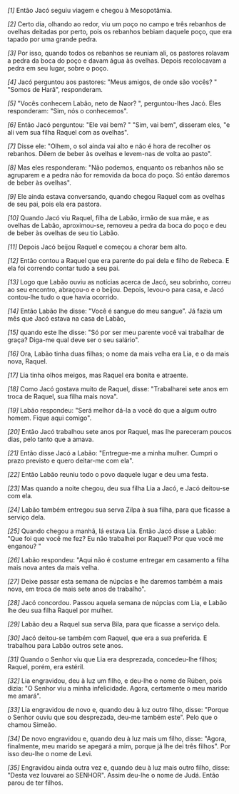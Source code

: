 *[1]* Então Jacó seguiu viagem e chegou à Mesopotâmia.

*[2]* Certo dia, olhando ao redor, viu um poço no campo e três rebanhos de ovelhas deitadas por perto, pois os rebanhos bebiam daquele poço, que era tapado por uma grande pedra.

*[3]* Por isso, quando todos os rebanhos se reuniam ali, os pastores rolavam a pedra da boca do poço e davam água às ovelhas. Depois recolocavam a pedra em seu lugar, sobre o poço.

*[4]* Jacó perguntou aos pastores: "Meus amigos, de onde são vocês? " "Somos de Harã", responderam.

*[5]* "Vocês conhecem Labão, neto de Naor? ", perguntou-lhes Jacó. Eles responderam: "Sim, nós o conhecemos".

*[6]* Então Jacó perguntou: "Ele vai bem? " "Sim, vai bem", disseram eles, "e ali vem sua filha Raquel com as ovelhas".

*[7]* Disse ele: "Olhem, o sol ainda vai alto e não é hora de recolher os rebanhos. Dêem de beber às ovelhas e levem-nas de volta ao pasto".

*[8]* Mas eles responderam: "Não podemos, enquanto os rebanhos não se agruparem e a pedra não for removida da boca do poço. Só então daremos de beber às ovelhas".

*[9]* Ele ainda estava conversando, quando chegou Raquel com as ovelhas de seu pai, pois ela era pastora.

*[10]* Quando Jacó viu Raquel, filha de Labão, irmão de sua mãe, e as ovelhas de Labão, aproximou-se, removeu a pedra da boca do poço e deu de beber às ovelhas de seu tio Labão.

*[11]* Depois Jacó beijou Raquel e começou a chorar bem alto.

*[12]* Então contou a Raquel que era parente do pai dela e filho de Rebeca. E ela foi correndo contar tudo a seu pai.

*[13]* Logo que Labão ouviu as notícias acerca de Jacó, seu sobrinho, correu ao seu encontro, abraçou-o e o beijou. Depois, levou-o para casa, e Jacó contou-lhe tudo o que havia ocorrido.

*[14]* Então Labão lhe disse: "Você é sangue do meu sangue". Já fazia um mês que Jacó estava na casa de Labão,

*[15]* quando este lhe disse: "Só por ser meu parente você vai trabalhar de graça? Diga-me qual deve ser o seu salário".

*[16]* Ora, Labão tinha duas filhas; o nome da mais velha era Lia, e o da mais nova, Raquel.

*[17]* Lia tinha olhos meigos, mas Raquel era bonita e atraente.

*[18]* Como Jacó gostava muito de Raquel, disse: "Trabalharei sete anos em troca de Raquel, sua filha mais nova".

*[19]* Labão respondeu: "Será melhor dá-la a você do que a algum outro homem. Fique aqui comigo".

*[20]* Então Jacó trabalhou sete anos por Raquel, mas lhe pareceram poucos dias, pelo tanto que a amava.

*[21]* Então disse Jacó a Labão: "Entregue-me a minha mulher. Cumpri o prazo previsto e quero deitar-me com ela".

*[22]* Então Labão reuniu todo o povo daquele lugar e deu uma festa.

*[23]* Mas quando a noite chegou, deu sua filha Lia a Jacó, e Jacó deitou-se com ela.

*[24]* Labão também entregou sua serva Zilpa à sua filha, para que ficasse a serviço dela.

*[25]* Quando chegou a manhã, lá estava Lia. Então Jacó disse a Labão: "Que foi que você me fez? Eu não trabalhei por Raquel? Por que você me enganou? "

*[26]* Labão respondeu: "Aqui não é costume entregar em casamento a filha mais nova antes da mais velha.

*[27]* Deixe passar esta semana de núpcias e lhe daremos também a mais nova, em troca de mais sete anos de trabalho".

*[28]* Jacó concordou. Passou aquela semana de núpcias com Lia, e Labão lhe deu sua filha Raquel por mulher.

*[29]* Labão deu a Raquel sua serva Bila, para que ficasse a serviço dela.

*[30]* Jacó deitou-se também com Raquel, que era a sua preferida. E trabalhou para Labão outros sete anos.

*[31]* Quando o Senhor viu que Lia era desprezada, concedeu-lhe filhos; Raquel, porém, era estéril.

*[32]* Lia engravidou, deu à luz um filho, e deu-lhe o nome de Rúben, pois dizia: "O Senhor viu a minha infelicidade. Agora, certamente o meu marido me amará".

*[33]* Lia engravidou de novo e, quando deu à luz outro filho, disse: "Porque o Senhor ouviu que sou desprezada, deu-me também este". Pelo que o chamou Simeão.

*[34]* De novo engravidou e, quando deu à luz mais um filho, disse: "Agora, finalmente, meu marido se apegará a mim, porque já lhe dei três filhos". Por isso deu-lhe o nome de Levi.

*[35]* Engravidou ainda outra vez e, quando deu à luz mais outro filho, disse: "Desta vez louvarei ao SENHOR". Assim deu-lhe o nome de Judá. Então parou de ter filhos.

